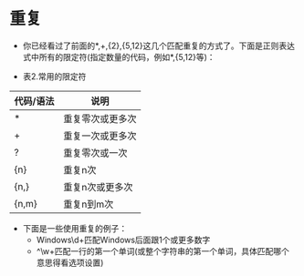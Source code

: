 # 重复

* 你已经看过了前面的*,+,{2},{5,12}这几个匹配重复的方式了。下面是正则表达式中所有的限定符(指定数量的代码，例如*,{5,12}等)：

* 表2.常用的限定符

| 代码/语法 | 说明 |
| --- | --- |
| * | 重复零次或更多次 |
| + | 重复一次或更多次 |
| ? | 重复零次或一次 |
| {n} | 重复n次 |
| {n,} | 重复n次或更多次 |
| {n,m} | 重复n到m次 |

* 下面是一些使用重复的例子：
    * Windows\d+匹配Windows后面跟1个或更多数字
    * ^\w+匹配一行的第一个单词(或整个字符串的第一个单词，具体匹配哪个意思得看选项设置)